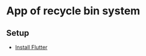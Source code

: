 # App of recycle bin system

## Setup

* [Install Flutter](https://docs.flutter.dev/get-started/install)
